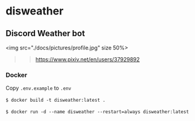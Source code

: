# disweather

## Discord Weather bot

<img src="./docs/pictures/profile.jpg" size 50%>

>> <https://www.pixiv.net/en/users/37929892>

### Docker

Copy `.env.example` to `.env`

`$ docker build -t disweather:latest .`

`$ docker run -d --name disweather --restart=always disweather:latest`
